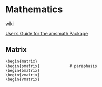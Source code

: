 # Mathematics
[wiki](https://en.wikibooks.org/wiki/LaTeX/Mathematics)

[User’s Guide for the amsmath Package](http://texdoc.net/texmf-dist/doc/latex/amsmath/amsldoc.pdf)

## Matrix
```
\begin{matrix}
\begin{pmatrix}             # paraphasis
\begin{bmatrix}
\begin{vmatrix}
\begin{Vmatrix}
```
